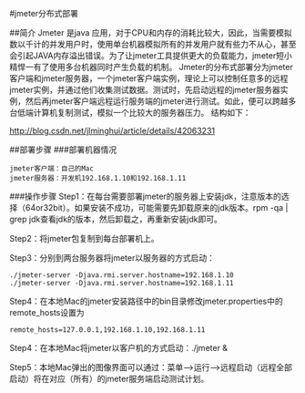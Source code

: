 #jmeter分布式部署

##简介
Jmeter 是java 应用，对于CPU和内存的消耗比较大，因此，当需要模拟数以千计的并发用户时，使用单台机器模拟所有的并发用户就有些力不从心，甚至会引起JAVA内存溢出错误。为了让jmeter工具提供更大的负载能力，jmeter短小精悍一有了使用多台机器同时产生负载的机制。
Jmeter的分布式部署分为jmeter客户端和jmeter服务器，一个jmeter客户端实例，理论上可以控制任意多的远程jmeter实例，并通过他们收集测试数据。测试时，先启动远程的jmeter服务器实例，然后再jmeter客户端远程运行服务端的jmeter进行测试。如此，便可以跨越多台低端计算机复制测试，模拟一个比较大的服务器压力。
结构如下：

<http://blog.csdn.net/jlminghui/article/details/42063231>

##部署步骤
###部署机器情况

	jmeter客户端：自己的Mac
	jmeter服务器：开发机192.168.1.10和192.168.1.11

###操作步骤
Step1：在每台需要部署jmeter的服务器上安装jdk，注意版本的选择（64or32bit）。如果安装不成功，可能需要先卸载原来的jdk版本。rpm -qa | grep jdk查看jdk的版本，然后卸载之，再重新安装jdk即可。

Step2：将jmeter包复制到每台部署机上。

Step3：分别到两台服务器将jmeter以服务器的方式启动：
	
	./jmeter-server -Djava.rmi.server.hostname=192.168.1.10 
	./jmeter-server -Djava.rmi.server.hostname=192.168.1.11

Step4：在本地Mac的jmeter安装路径中的bin目录修改jmeter.properties中的remote_hosts设置为

	remote_hosts=127.0.0.1,192.168.1.10,192.168.1.11

Step4：在本地Mac将jmeter以客户机的方式启动：./jmeter &

Step5：本地Mac弹出的图像界面可以通过：菜单-->运行–>远程启动（远程全部启动）将在对应（所有）的jmeter服务端启动测试计划。